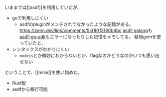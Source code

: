 いままでは[[asdf]]を利用していたが、
- goで利用しにくい
	- asdfのpluginがメンテされてなかったような記憶がある。
	  https://zenn.dev/link/comments/5cf8013160b4bc
		  [asdf-golang](https://github.com/kennyp/asdf-golang)も[asdf-go-sdk](https://github.com/yacchi/asdf-go-sdk)もエラーになったりした記憶をメモしてる。
	  結局gvmを使っていたと。
- シンタックスがわかりにくい
	- `nodejs`とか微妙にわからないとか、flagなのかどうなのかいつも思い出せない

ということで、[[mise]]を使い始めた。
- Rust製
- asdfから移行可能

